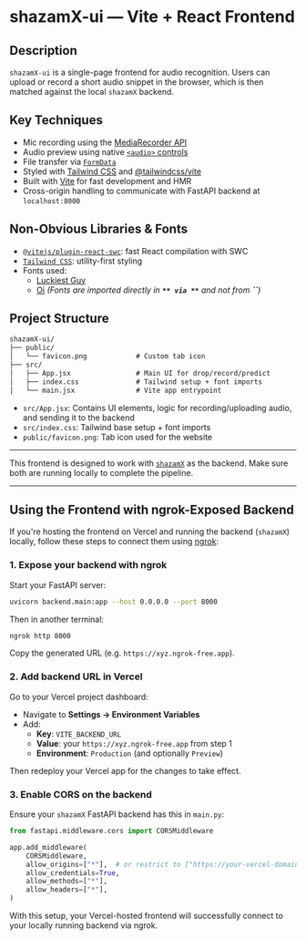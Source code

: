 # shazamX-ui — Vite + React Frontend

## Description

`shazamX-ui` is a single-page frontend for audio recognition. Users can upload or record a short audio snippet in the browser, which is then matched against the local `shazamX` backend.

## Key Techniques

- Mic recording using the [MediaRecorder API](https://developer.mozilla.org/en-US/docs/Web/API/MediaRecorder)
- Audio preview using native [`<audio>`](https://developer.mozilla.org/en-US/docs/Web/HTML/Element/audio)[ controls](https://developer.mozilla.org/en-US/docs/Web/HTML/Element/audio)
- File transfer via [`FormData`](https://developer.mozilla.org/en-US/docs/Web/API/FormData)
- Styled with [Tailwind CSS](https://tailwindcss.com/) and [@tailwindcss/vite](https://tailwindcss.com/docs/guides/vite)
- Built with [Vite](https://vitejs.dev/) for fast development and HMR
- Cross-origin handling to communicate with FastAPI backend at `localhost:8000`

## Non-Obvious Libraries & Fonts

- [`@vitejs/plugin-react-swc`](https://www.npmjs.com/package/@vitejs/plugin-react-swc): fast React compilation with SWC
- [`Tailwind CSS`](https://tailwindcss.com/): utility-first styling
- Fonts used:
  - [Luckiest Guy](https://fonts.google.com/specimen/Luckiest+Guy)
  - [Oi](https://fonts.google.com/specimen/Oi) *(Fonts are imported directly in **``** via **``** and not from **``**)*

## Project Structure

```txt
shazamX-ui/
├── public/
│   └── favicon.png            # Custom tab icon
├── src/
│   ├── App.jsx                # Main UI for drop/record/predict
│   ├── index.css              # Tailwind setup + font imports
│   └── main.jsx               # Vite app entrypoint
```

- `src/App.jsx`: Contains UI elements, logic for recording/uploading audio, and sending it to the backend
- `src/index.css`: Tailwind base setup + font imports
- `public/favicon.png`: Tab icon used for the website

---

This frontend is designed to work with [`shazamX`](../shazamX) as the backend. Make sure both are running locally to complete the pipeline.

--- 

## Using the Frontend with ngrok-Exposed Backend

If you're hosting the frontend on Vercel and running the backend (`shazamX`) locally, follow these steps to connect them using [ngrok](https://ngrok.com/):

### 1. Expose your backend with ngrok

Start your FastAPI server:
```bash
uvicorn backend.main:app --host 0.0.0.0 --port 8000
```

Then in another terminal:
```bash
ngrok http 8000
```

Copy the generated URL (e.g. `https://xyz.ngrok-free.app`).

### 2. Add backend URL in Vercel

Go to your Vercel project dashboard:

- Navigate to **Settings → Environment Variables**
- Add:
  - **Key**: `VITE_BACKEND_URL`
  - **Value**: your `https://xyz.ngrok-free.app` from step 1
  - **Environment**: `Production` (and optionally `Preview`)

Then redeploy your Vercel app for the changes to take effect.

### 3. Enable CORS on the backend

Ensure your `shazamX` FastAPI backend has this in `main.py`:

```python
from fastapi.middleware.cors import CORSMiddleware

app.add_middleware(
    CORSMiddleware,
    allow_origins=["*"],  # or restrict to ["https://your-vercel-domain.vercel.app"]
    allow_credentials=True,
    allow_methods=["*"],
    allow_headers=["*"],
)
```

With this setup, your Vercel-hosted frontend will successfully connect to your locally running backend via ngrok.

